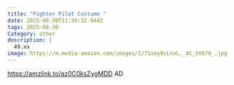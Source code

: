 ```yaml
---
title: "Fighter Pilot Costume "
date: 2025-08-30T11:39:32.944Z
tags: 2025-08-30
Category: other
description: |
  49.xx
image: https://m.media-amazon.com/images/I/71smyOvLnvL._AC_SY679_.jpg
---
```

https://amzlink.to/az0C0ksZygMDD
AD